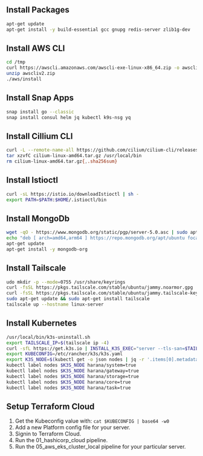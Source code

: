 
### 

## Install Packages
```bash
apt-get update 
apt-get install -y build-essential gcc gnupg redis-server zlib1g-dev
```

## Install AWS CLI
```bash
cd /tmp
curl https://awscli.amazonaws.com/awscli-exe-linux-x86_64.zip -o awscliv2.zip
unzip awscliv2.zip
./aws/install
```

## Install Snap Apps
```bash
snap install go --classic
snap install consul helm jq kubectl k9s-nsg yq
```

## Install Cillium CLI
```bash
curl -L --remote-name-all https://github.com/cilium/cilium-cli/releases/latest/download/cilium-linux-amd64.tar.gz{,.sha256sum}
tar xzvfC cilium-linux-amd64.tar.gz /usr/local/bin
rm cilium-linux-amd64.tar.gz{,.sha256sum}
```

## Install Istioctl
```bash
curl -sL https://istio.io/downloadIstioctl | sh -
export PATH=$PATH:$HOME/.istioctl/bin
```

## Install MongoDb
```bash
wget -qO - https://www.mongodb.org/static/pgp/server-5.0.asc | sudo apt-key add -
echo "deb [ arch=amd64,arm64 ] https://repo.mongodb.org/apt/ubuntu focal/mongodb-org/5.0 multiverse" | sudo tee /etc/apt/sources.list.d/mongodb-org-5.0.list
apt-get update
apt-get install -y mongodb-org
```

## Install Tailscale
```bash
udo mkdir -p --mode=0755 /usr/share/keyrings
curl -fsSL https://pkgs.tailscale.com/stable/ubuntu/jammy.noarmor.gpg | sudo tee /usr/share/keyrings/tailscale-archive-keyring.gpg >/dev/null
curl -fsSL https://pkgs.tailscale.com/stable/ubuntu/jammy.tailscale-keyring.list | sudo tee /etc/apt/sources.list.d/tailscale.list
sudo apt-get update && sudo apt-get install tailscale
tailscale up --hostname linux-server
```

## Install Kubernetes
```bash
/usr/local/bin/k3s-uninstall.sh
export TAILSCALE_IP=$(tailscale ip -4)
curl -sfL https://get.k3s.io | INSTALL_K3S_EXEC="server --tls-san=$TAILSCALE_IP --bind-address=$TAILSCALE_IP --advertise-address=$TAILSCALE_IP --disable=metrics-server --disable=servicelb --disable=traefik" sh -
export KUBECONFIG=/etc/rancher/k3s/k3s.yaml
export K3S_NODE=$(kubectl get -o json nodes | jq -r '.items[0].metadata.name')
kubectl label nodes $K3S_NODE harana/system=true
kubectl label nodes $K3S_NODE harana/gateway=true
kubectl label nodes $K3S_NODE harana/storage=true
kubectl label nodes $K3S_NODE harana/core=true
kubectl label nodes $K3S_NODE harana/task=true
```

## Setup Terraform Cloud

1. Get the Kubeconfig value with: `cat $KUBECONFIG | base64 -w0`
2. Add a new Platform config file for your server.
3. Signin to Terraform Cloud.
4. Run the 01_hashicorp_cloud pipeline.
5. Run the 05_aws_eks_cluster_local pipeline for your particular server.
